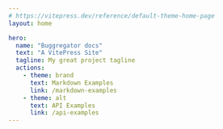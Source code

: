 ```yaml
---
# https://vitepress.dev/reference/default-theme-home-page
layout: home

hero:
  name: "Buggregator docs"
  text: "A VitePress Site"
  tagline: My great project tagline
  actions:
    - theme: brand
      text: Markdown Examples
      link: /markdown-examples
    - theme: alt
      text: API Examples
      link: /api-examples
---
```


